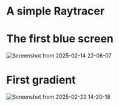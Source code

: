 # A simple Raytracer 
# The first blue screen 
![Screenshot from 2025-02-14 22-06-07](https://github.com/user-attachments/assets/41db0afe-b803-4b7a-bd6c-0dadbdd99588)

# First gradient
![Screenshot from 2025-02-22 14-20-18](https://github.com/user-attachments/assets/95ab2318-a42b-4c95-a2fb-c2694003cbe6)
